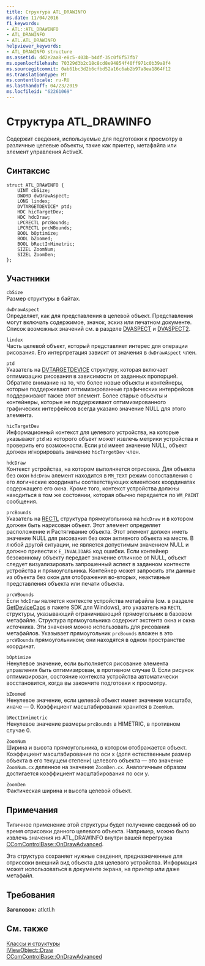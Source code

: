 ```yaml
---
title: Структура ATL_DRAWINFO
ms.date: 11/04/2016
f1_keywords:
- ATL::ATL_DRAWINFO
- ATL_DRAWINFO
- ATL.ATL_DRAWINFO
helpviewer_keywords:
- ATL_DRAWINFO structure
ms.assetid: dd2e2aa8-e8c5-403b-b4df-35c0f6f57fb7
ms.openlocfilehash: 70329d3b2c18c8cd8e94854f40ff971c0b39a8f4
ms.sourcegitcommit: 0ab61bc3d2b6cfbd52a16c6ab2b97a8ea1864f12
ms.translationtype: MT
ms.contentlocale: ru-RU
ms.lasthandoff: 04/23/2019
ms.locfileid: "62261069"
---
```

# <a name="atldrawinfo-structure"></a>Структура ATL_DRAWINFO

Содержит сведения, используемые для подготовки к просмотру в различные целевые объекты, такие как принтер, метафайла или элемент управления ActiveX.

## <a name="syntax"></a>Синтаксис

```
struct ATL_DRAWINFO {
    UINT cbSize;
    DWORD dwDrawAspect;
    LONG lindex;
    DVTARGETDEVICE* ptd;
    HDC hicTargetDev;
    HDC hdcDraw;
    LPCRECTL prcBounds;
    LPCRECTL prcWBounds;
    BOOL bOptimize;
    BOOL bZoomed;
    BOOL bRectInHimetric;
    SIZEL ZoomNum;
    SIZEL ZoomDen;
};
```

## <a name="members"></a>Участники

`cbSize`<br/>
Размер структуры в байтах.

`dwDrawAspect`<br/>
Определяет, как для представления в целевой объект. Представления могут включать содержимое, значок, эскиз или печатном документе. Список возможных значений см. в разделе [DVASPECT](/windows/desktop/api/wtypes/ne-wtypes-tagdvaspect) и [DVASPECT2](/windows/desktop/api/ocidl/ne-ocidl-tagdvaspect2).

`lindex`<br/>
Часть целевой объект, который представляет интерес для операции рисования. Его интерпретация зависит от значения в `dwDrawAspect` член.

`ptd`<br/>
Указатель на [DVTARGETDEVICE](/windows/desktop/api/objidl/ns-objidl-tagdvtargetdevice) структуру, которая включает оптимизацию рисования в зависимости от заданных пропорций. Обратите внимание на то, что более новые объекты и контейнеры, которые поддерживают оптимизированные графических интерфейсов поддерживают также этот элемент. Более старые объекты и контейнеры, которые не поддерживают оптимизированного графических интерфейсов всегда указано значение NULL для этого элемента.

`hicTargetDev`<br/>
Информационный контекст для целевого устройства, на которые указывают `ptd` из которого объект может извлечь метрики устройства и проверить его возможности. Если `ptd` имеет значение NULL, объект должен игнорировать значение `hicTargetDev` член.

`hdcDraw`<br/>
Контекст устройства, на котором выполняется отрисовка. Для объекта без окон `hdcDraw` элемент находится в `MM_TEXT` режим сопоставления с его логические координаты соответствующих клиентских координатах содержащего его окна. Кроме того, контекст устройства должны находиться в том же состоянии, которая обычно передается по `WM_PAINT` сообщения.

`prcBounds`<br/>
Указатель на [RECTL](https://msdn.microsoft.com/library/windows/desktop/dd162907) структура прямоугольника на `hdcDraw` и в котором должен быть нарисован объект. Этот элемент определяет расположение и Растягивание объекта. Этот элемент должен иметь значение NULL для рисования без окон активного объекта на месте. В любой другой ситуации, не является допустимым значением NULL и должно привести к `E_INVALIDARG` код ошибки. Если контейнер безоконному объекту передает значение отличное от NULL, объект следует визуализировать запрошенный аспект в заданном контексте устройства и прямоугольника. Контейнер может запросить эти данные из объекта без окон для отображения во-вторых, неактивные представления объекта или печати объекта.

`prcWBounds`<br/>
Если `hdcDraw` является контексте устройства метафайла (см. в разделе [GetDeviceCaps](/windows/desktop/api/wingdi/nf-wingdi-getdevicecaps) в пакете SDK для Windows), это указатель на `RECTL` структуры, указывающий ограничивающий прямоугольник в базовом метафайле. Структура прямоугольника содержит экстента окна и окна источника. Эти значения можно использовать для рисования метафайлов. Указывает прямоугольник `prcBounds` вложен в это `prcWBounds` прямоугольником; они находятся в одном пространстве координат.

`bOptimize`<br/>
Ненулевое значение, если выполняется рисование элемента управления быть оптимизирован, в противном случае 0. Если рисунок оптимизирован, состояние контекста устройства автоматически восстановится, когда вы закончите подготовки к просмотру.

`bZoomed`<br/>
Ненулевое значение, если целевой объект имеет значение масштаба, иначе — 0. Коэффициент масштабирования хранится в `ZoomNum`.

`bRectInHimetric`<br/>
Ненулевое значение размеры `prcBounds` в HIMETRIC, в противном случае 0.

`ZoomNum`<br/>
Ширина и высота прямоугольника, в котором отображается объект. Коэффициент масштабирования по оси x (доля естественным размер объекта в его текущем степени) целевого объекта — это значение `ZoomNum.cx` деленное на значение `ZoomDen.cx`. Аналогичным образом достигается коэффициент масштабирования по оси y.

`ZoomDen`<br/>
Фактическая ширина и высота целевой объект.

## <a name="remarks"></a>Примечания

Типичное применение этой структуры будет получение сведений об во время отрисовки данного целевого объекта. Например, можно было извлечь значения из ATL_DRAWINFO внутри вашей перегрузка [CComControlBase::OnDrawAdvanced](ccomcontrolbase-class.md#ondrawadvanced).

Эта структура сохраняет нужные сведения, предназначенные для отрисовки внешний вид объекта для целевого устройства. Информация может использоваться в документе экрана, на принтер или даже метафайл.

## <a name="requirements"></a>Требования

**Заголовок:** atlctl.h

## <a name="see-also"></a>См. также

[Классы и структуры](../../atl/reference/atl-classes.md)<br/>
[IViewObject::Draw](/windows/desktop/api/oleidl/nf-oleidl-iviewobject-draw)<br/>
[CComControlBase::OnDrawAdvanced](../../atl/reference/ccomcontrolbase-class.md#ondrawadvanced)
